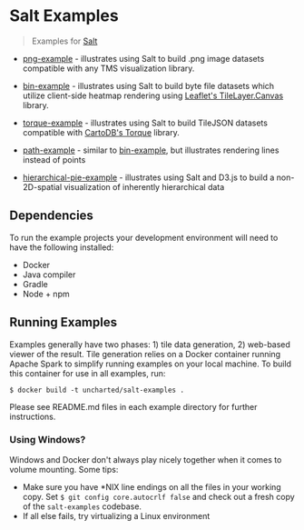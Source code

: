 # Salt Examples

> Examples for [Salt](https://github.com/unchartedsoftware/salt)

 - [png-example](./png-example) - illustrates using Salt to build .png image datasets compatible with any TMS visualization library.

 - [bin-example](./bin-example) - illustrates using Salt to build byte file datasets which utilize client-side heatmap rendering using [Leaflet's TileLayer.Canvas](http://leafletjs.com/reference.html#tilelayer-canvas) library.

 - [torque-example](./torque-example) - illustrates using Salt to build TileJSON datasets compatible with [CartoDB's Torque](https://github.com/CartoDB/Torque) library.

 - [path-example](./path-example) - similar to [bin-example](./bin-example), but illustrates rendering lines instead of points

 - [hierarchical-pie-example](./hierarchical-pie-example) - illustrates using Salt and D3.js to build a non-2D-spatial visualization of inherently hierarchical data

## Dependencies
To run the example projects your development environment will need to have the following installed:

 - Docker
 - Java compiler
 - Gradle
 - Node + npm

## Running Examples
Examples generally have two phases: 1) tile data generation, 2) web-based viewer of the result. Tile generation relies on a Docker container running Apache Spark to simplify running examples on your local machine. To build this container for use in all examples, run:

```
$ docker build -t uncharted/salt-examples .
```

Please see README.md files in each example directory for further instructions.

### Using Windows?

Windows and Docker don't always play nicely together when it comes to volume mounting. Some tips:

 - Make sure you have \*NIX line endings on all the files in your working copy. Set `$ git config core.autocrlf false` and check out a fresh copy of the `salt-examples` codebase.
 - If all else fails, try virtualizing a Linux environment
